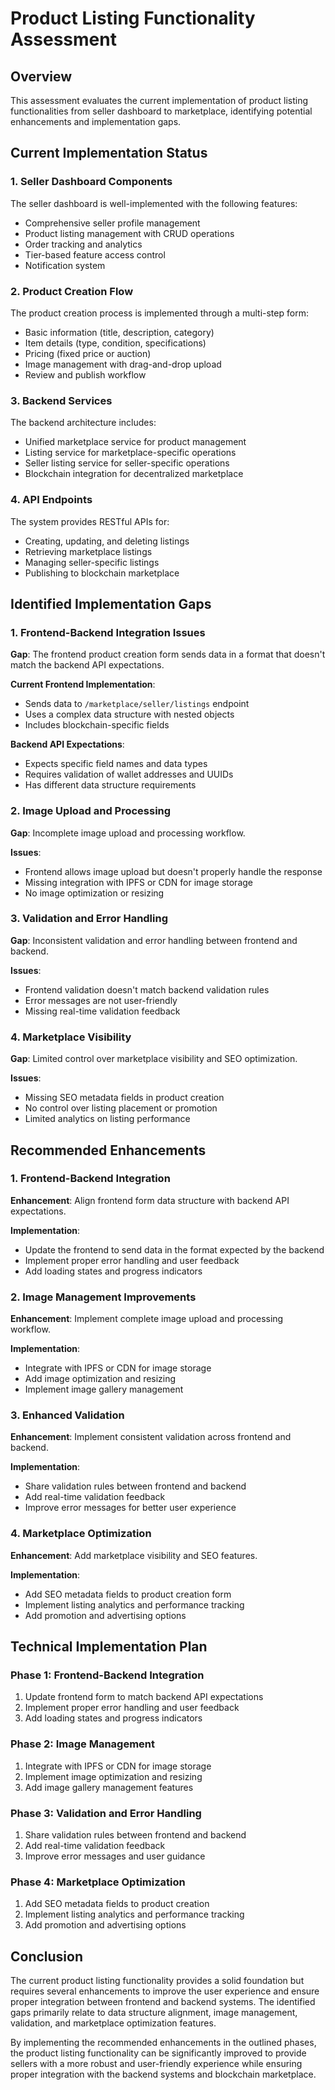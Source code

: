# Product Listing Functionality Assessment

## Overview
This assessment evaluates the current implementation of product listing functionalities from seller dashboard to marketplace, identifying potential enhancements and implementation gaps.

## Current Implementation Status

### 1. Seller Dashboard Components
The seller dashboard is well-implemented with the following features:
- Comprehensive seller profile management
- Product listing management with CRUD operations
- Order tracking and analytics
- Tier-based feature access control
- Notification system

### 2. Product Creation Flow
The product creation process is implemented through a multi-step form:
- Basic information (title, description, category)
- Item details (type, condition, specifications)
- Pricing (fixed price or auction)
- Image management with drag-and-drop upload
- Review and publish workflow

### 3. Backend Services
The backend architecture includes:
- Unified marketplace service for product management
- Listing service for marketplace-specific operations
- Seller listing service for seller-specific operations
- Blockchain integration for decentralized marketplace

### 4. API Endpoints
The system provides RESTful APIs for:
- Creating, updating, and deleting listings
- Retrieving marketplace listings
- Managing seller-specific listings
- Publishing to blockchain marketplace

## Identified Implementation Gaps

### 1. Frontend-Backend Integration Issues
**Gap**: The frontend product creation form sends data in a format that doesn't match the backend API expectations.

**Current Frontend Implementation**:
- Sends data to `/marketplace/seller/listings` endpoint
- Uses a complex data structure with nested objects
- Includes blockchain-specific fields

**Backend API Expectations**:
- Expects specific field names and data types
- Requires validation of wallet addresses and UUIDs
- Has different data structure requirements

### 2. Image Upload and Processing
**Gap**: Incomplete image upload and processing workflow.

**Issues**:
- Frontend allows image upload but doesn't properly handle the response
- Missing integration with IPFS or CDN for image storage
- No image optimization or resizing

### 3. Validation and Error Handling
**Gap**: Inconsistent validation and error handling between frontend and backend.

**Issues**:
- Frontend validation doesn't match backend validation rules
- Error messages are not user-friendly
- Missing real-time validation feedback

### 4. Marketplace Visibility
**Gap**: Limited control over marketplace visibility and SEO optimization.

**Issues**:
- Missing SEO metadata fields in product creation
- No control over listing placement or promotion
- Limited analytics on listing performance

## Recommended Enhancements

### 1. Frontend-Backend Integration
**Enhancement**: Align frontend form data structure with backend API expectations.

**Implementation**:
- Update the frontend to send data in the format expected by the backend
- Implement proper error handling and user feedback
- Add loading states and progress indicators

### 2. Image Management Improvements
**Enhancement**: Implement complete image upload and processing workflow.

**Implementation**:
- Integrate with IPFS or CDN for image storage
- Add image optimization and resizing
- Implement image gallery management

### 3. Enhanced Validation
**Enhancement**: Implement consistent validation across frontend and backend.

**Implementation**:
- Share validation rules between frontend and backend
- Add real-time validation feedback
- Improve error messages for better user experience

### 4. Marketplace Optimization
**Enhancement**: Add marketplace visibility and SEO features.

**Implementation**:
- Add SEO metadata fields to product creation form
- Implement listing analytics and performance tracking
- Add promotion and advertising options

## Technical Implementation Plan

### Phase 1: Frontend-Backend Integration
1. Update frontend form to match backend API expectations
2. Implement proper error handling and user feedback
3. Add loading states and progress indicators

### Phase 2: Image Management
1. Integrate with IPFS or CDN for image storage
2. Implement image optimization and resizing
3. Add image gallery management features

### Phase 3: Validation and Error Handling
1. Share validation rules between frontend and backend
2. Add real-time validation feedback
3. Improve error messages and user guidance

### Phase 4: Marketplace Optimization
1. Add SEO metadata fields to product creation
2. Implement listing analytics and performance tracking
3. Add promotion and advertising options

## Conclusion
The current product listing functionality provides a solid foundation but requires several enhancements to improve the user experience and ensure proper integration between frontend and backend systems. The identified gaps primarily relate to data structure alignment, image management, validation, and marketplace optimization features.

By implementing the recommended enhancements in the outlined phases, the product listing functionality can be significantly improved to provide sellers with a more robust and user-friendly experience while ensuring proper integration with the backend systems and blockchain marketplace.